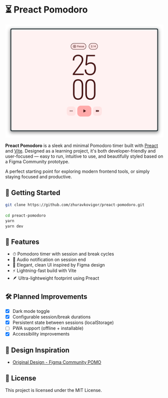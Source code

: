 # ⏳ Preact Pomodoro

![alt text](./cover.png)

**Preact Pomodoro** is a sleek and minimal Pomodoro timer built with [Preact](https://preactjs.com/) and [Vite](https://vite.dev).
Designed as a learning project, it's both developer-friendly and user-focused — easy to run, intuitive to use, and beautifully styled based on a Figma Community prototype.

A perfect starting point for exploring modern frontend tools, or simply staying focused and productive.


## 🚀 Getting Started

```bash
git clone https://github.com/zhuravkovigor/preact-pomodoro.git

cd preact-pomodoro
yarn
yarn dev
```

## 🌟 Features
- ⏱ Pomodoro timer with session and break cycles
- 🔔 Audio notification on session end
- 🎨 Elegant, clean UI inspired by Figma design
- ⚡️ Lightning-fast build with Vite
- 🪶 Ultra-lightweight footprint using Preact

## 🛠 Planned Improvements
- [x] Dark mode toggle
- [x] Configurable session/break durations
- [x] Persistent state between sessions (localStorage)
- [ ] PWA support (offline + installable)
- [x] Accessibility improvements

## 🎨 Design Inspiration
- [Original Design - Figma Community POMO](https://www.figma.com/community/file/1112830528857083939/pomo-pomodoro-timer-app-prototype-v-0-1-0)

## 📄 License
This project is licensed under the MIT License.
